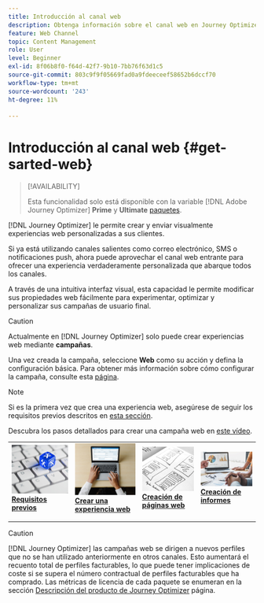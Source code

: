 ```yaml
---
title: Introducción al canal web
description: Obtenga información sobre el canal web en Journey Optimizer
feature: Web Channel
topic: Content Management
role: User
level: Beginner
exl-id: 8f06b8f0-f64d-42f7-9b10-7bb76f63d1c5
source-git-commit: 803c9f9f05669fad0a9fdeeceef58652b6dccf70
workflow-type: tm+mt
source-wordcount: '243'
ht-degree: 11%

---
```


# Introducción al canal web {#get-sarted-web}

>[!AVAILABILITY]
>
>Esta funcionalidad solo está disponible con la variable [!DNL Adobe Journey Optimizer] **Prime** y **Ultimate** [paquetes](https://helpx.adobe.com/es/legal/product-descriptions/adobe-journey-optimizer.html).

[!DNL Journey Optimizer] le permite crear y enviar visualmente experiencias web personalizadas a sus clientes.

Si ya está utilizando canales salientes como correo electrónico, SMS o notificaciones push, ahora puede aprovechar el canal web entrante para ofrecer una experiencia verdaderamente personalizada que abarque todos los canales.

A través de una intuitiva interfaz visual, esta capacidad le permite modificar sus propiedades web fácilmente para experimentar, optimizar y personalizar sus campañas de usuario final.

>[!CAUTION]
>
>Actualmente en [!DNL Journey Optimizer] solo puede crear experiencias web mediante **campañas**.

Una vez creada la campaña, seleccione **Web** como su acción y defina la configuración básica. Para obtener más información sobre cómo configurar la campaña, consulte esta [página](../campaigns/create-campaign.md#configure).

>[!NOTE]
>
>Si es la primera vez que crea una experiencia web, asegúrese de seguir los requisitos previos descritos en [esta sección](web-prerequisites.md).

Descubra los pasos detallados para crear una campaña web en [este vídeo](create-web.md#video).

<table style="table-layout:fixed"><tr style="border: 0;">
<td>
<a href="web-prerequisites.md">
<img alt="Posible cliente" src="../assets/do-not-localize/web-prerequisites.jpg">
</a>
<div><a href="web-prerequisites.md"><strong>Requisitos previos</strong>
</div>
<p>
</td>
<td>
<a href="create-web.md">
<img alt="Poco frecuente" src="../assets/do-not-localize/web-create.jpg">
</a>
<div>
<a href="create-web.md"><strong>Crear una experiencia web</strong></a>
</div>
<p></td>
<td>
<a href="author-web.md">
<img alt="Validación" src="../assets/do-not-localize/web-design.jpg">
</a>
<div>
<a href="author-web.md"><strong>Creación de páginas web</strong></a>
</div>
<p>
</td>
<td>
<a href="../reports/campaign-global-report.md#web-tab.md">
<img alt="Validación" src="../assets/do-not-localize/web-reporting.jpg">
</a>
<div>
<a href="../reports/campaign-global-report.md#web-tab"><strong>Creación de informes</strong></a>
</div>
<p>
</td>
</tr></table>

>[!CAUTION]
>
>[!DNL Journey Optimizer] las campañas web se dirigen a nuevos perfiles que no se han utilizado anteriormente en otros canales. Esto aumentará el recuento total de perfiles facturables, lo que puede tener implicaciones de coste si se supera el número contractual de perfiles facturables que ha comprado. Las métricas de licencia de cada paquete se enumeran en la sección [Descripción del producto de Journey Optimizer](https://helpx.adobe.com/es/legal/product-descriptions/adobe-journey-optimizer.html) página.



